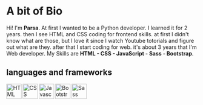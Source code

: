 # A bit of Bio

Hi! I'm **Parsa**. At first I wanted to be a Python developer. I learned it for 2 years. then I see HTML and CSS coding for frontend skills. at first I didn't know what are those, but I love it since I watch Youtube totorials and figure out what are they. after that I start coding for web. it's about 3 years that I'm Web developer. My Skills are **HTML - CSS - JavaScript - Sass - Bootstrap**.

## languages and frameworks

<img align="left" alt="HTML" width="40px" src="https://icons-for-free.com/iconfiles/png/512/icon++html+icon-1320194800994962643.png" />

<img align="left" alt="CSS" width="40px" src="https://icon-library.com/images/css-icon-png/css-icon-png-19.jpg" />

<img align="left" alt="Javascript" width="40px" src="https://cdn.sanity.io/images/ckhikx3x/production/22792c30c64670c7e08e09d731ea080db02fcd2a-256x256.png" />

<img align="left" alt="Bootstrap" width="40px" src="https://cdn-icons-png.flaticon.com/512/5968/5968672.png" />


<img align="left" alt="Sass" width="40px" src="https://cdn-icons-png.flaticon.com/512/5968/5968358.png" />
